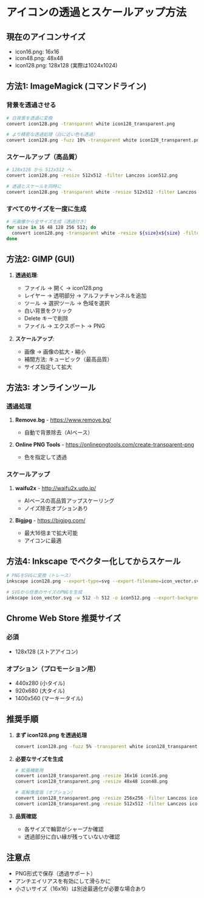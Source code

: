 # アイコンの透過とスケールアップ方法

## 現在のアイコンサイズ
- icon16.png: 16x16
- icon48.png: 48x48
- icon128.png: 128x128 (実際は1024x1024)

## 方法1: ImageMagick (コマンドライン)

### 背景を透過させる
```bash
# 白背景を透過に変換
convert icon128.png -transparent white icon128_transparent.png

# より精密な透過処理（白に近い色も透過）
convert icon128.png -fuzz 10% -transparent white icon128_transparent.png
```

### スケールアップ（高品質）
```bash
# 128x128 から 512x512 へ
convert icon128.png -resize 512x512 -filter Lanczos icon512.png

# 透過とスケールを同時に
convert icon128.png -transparent white -resize 512x512 -filter Lanczos icon512_transparent.png
```

### すべてのサイズを一度に生成
```bash
# 元画像から全サイズ生成（透過付き）
for size in 16 48 128 256 512; do
  convert icon128.png -transparent white -resize ${size}x${size} -filter Lanczos icon${size}_transparent.png
done
```

## 方法2: GIMP (GUI)

1. **透過処理**:
   - ファイル → 開く → icon128.png
   - レイヤー → 透明部分 → アルファチャンネルを追加
   - ツール → 選択ツール → 色域を選択
   - 白い背景をクリック
   - Delete キーで削除
   - ファイル → エクスポート → PNG

2. **スケールアップ**:
   - 画像 → 画像の拡大・縮小
   - 補間方法: キュービック（最高品質）
   - サイズ指定して拡大

## 方法3: オンラインツール

### 透過処理
1. **Remove.bg** - https://www.remove.bg/
   - 自動で背景除去（AIベース）
   
2. **Online PNG Tools** - https://onlinepngtools.com/create-transparent-png
   - 色を指定して透過

### スケールアップ
1. **waifu2x** - http://waifu2x.udp.jp/
   - AIベースの高品質アップスケーリング
   - ノイズ除去オプションあり

2. **Bigjpg** - https://bigjpg.com/
   - 最大16倍まで拡大可能
   - アイコンに最適

## 方法4: Inkscape でベクター化してからスケール

```bash
# PNGをSVGに変換（トレース）
inkscape icon128.png --export-type=svg --export-filename=icon_vector.svg

# SVGから任意のサイズのPNGを生成
inkscape icon_vector.svg -w 512 -h 512 -o icon512.png --export-background-opacity=0
```

## Chrome Web Store 推奨サイズ

### 必須
- 128x128 (ストアアイコン)

### オプション（プロモーション用）
- 440x280 (小タイル)
- 920x680 (大タイル)  
- 1400x560 (マーキータイル)

## 推奨手順

1. **まず icon128.png を透過処理**
   ```bash
   convert icon128.png -fuzz 5% -transparent white icon128_transparent.png
   ```

2. **必要なサイズを生成**
   ```bash
   # 拡張機能用
   convert icon128_transparent.png -resize 16x16 icon16.png
   convert icon128_transparent.png -resize 48x48 icon48.png
   
   # 高解像度版（オプション）
   convert icon128_transparent.png -resize 256x256 -filter Lanczos icon256.png
   convert icon128_transparent.png -resize 512x512 -filter Lanczos icon512.png
   ```

3. **品質確認**
   - 各サイズで輪郭がシャープか確認
   - 透過部分に白い縁が残っていないか確認

## 注意点
- PNG形式で保存（透過サポート）
- アンチエイリアスを有効にして滑らかに
- 小さいサイズ（16x16）は別途最適化が必要な場合あり